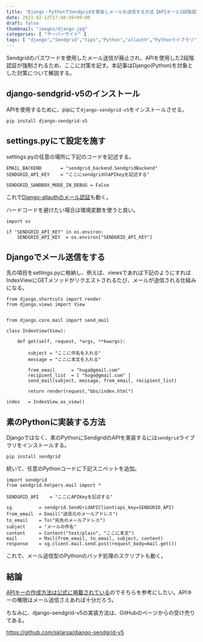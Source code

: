 ```yaml
---
title: "Django・PythonでSendgridを実装しメールを送信する方法【APIキーと2段階認証を利用する】"
date: 2021-02-12T17:48:49+09:00
draft: false
thumbnail: "images/django.jpg"
categories: [ "サーバーサイド" ]
tags: [ "django","Sendgrid","tips","Python","allauth","Pythonライブラリ" ]
---
```


Sendgridのパスワードを使用したメール送信が廃止され、APIを使用した2段階認証が強制されるため、ここに対策を記す。本記事はDjango(Python)を対象とした対策について解説する。

## django-sendgrid-v5のインストール

APIを使用するために、pipにて`django-sendgrid-v5`をインストールさせる。

    pip install django-sendgrid-v5

## settings.pyにて設定を施す

settings.pyの任意の場所に下記のコードを記述する。

    EMAIL_BACKEND       = "sendgrid_backend.SendgridBackend"
    SENDGRID_API_KEY    = "ここにsendgridのAPIkeyを記述する"

    SENDGRID_SANDBOX_MODE_IN_DEBUG = False

これで[Django-allauthのメール認証](/post/startup-django-allauth/)も動く。

ハードコードを避けたい場合は環境変数を使うと良い。

```
import os

if "SENDGRID_API_KEY" in os.environ:
    SENDGRID_API_KEY  = os.environ["SENDGRID_API_KEY"]
```


## Djangoでメール送信をする

先の項目をsettings.pyに格納し、例えば、viewsであれば下記のようにすればIndexViewにGETメソッドがリクエストされるたび、メールが送信される仕組みになる。

    from django.shortcuts import render
    from django.views import View


    from django.core.mail import send_mail

    class IndexView(View):
    
        def get(self, request, *args, **kwargs):
    
            subject = "ここに件名を入れる"
            message = "ここに本文を入れる"
    
            from_email      = "huga@gmail.com"
            recipient_list  = [ "hoge@gmail.com" ]
            send_mail(subject, message, from_email, recipient_list)
    
            return render(request,"bbs/index.html")
    
    index   = IndexView.as_view()


## 素のPythonに実装する方法

Djangoではなく、素のPythonにSendgridのAPIを実装するには`sendgrid`ライブラリをインストールする。

    pip install sendgrid

続いて、任意のPythonコードに下記スニペットを追加。

    import sendgrid
    from sendgrid.helpers.mail import *
    
    SENDGRID_API    = "ここにAPIKeyを記述する"
    
    sg          = sendgrid.SendGridAPIClient(api_key=SENDGRID_API)
    from_email  = Email("送信元のメールアドレス")
    to_email    = To("宛先のメールアドレス")
    subject     = "メールの件名"
    content     = Content("text/plain", "ここに本文")
    mail        = Mail(from_email, to_email, subject, content)
    response    = sg.client.mail.send.post(request_body=mail.get())

これで、メール送信型のPythonのバッチ処理のスクリプトも動く。


## 結論

[APIキーの作成方法は公式に掲載されている](https://sendgrid.kke.co.jp/docs/User_Manual_JP/Settings/api_keys.html#-Create-an-API-Key)のでそちらを参考にしたい。APIキーの権限はメール送信さえあれば十分だろう。

ちなみに、django-sendgrid-v5の実装方法は、GitHubのページからの受け売りである。

https://github.com/sklarsa/django-sendgrid-v5
